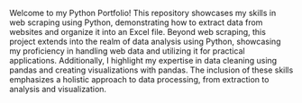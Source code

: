 Welcome to my Python Portfolio! This repository showcases my skills in web scraping using Python, demonstrating how to extract data from websites and organize it into an Excel file. Beyond web scraping, this project extends into the realm of data analysis using Python, showcasing my proficiency in handling web data and utilizing it for practical applications. Additionally, I highlight my expertise in data cleaning using pandas and creating visualizations with pandas. The inclusion of these skills emphasizes a holistic approach to data processing, from extraction to analysis and visualization.
